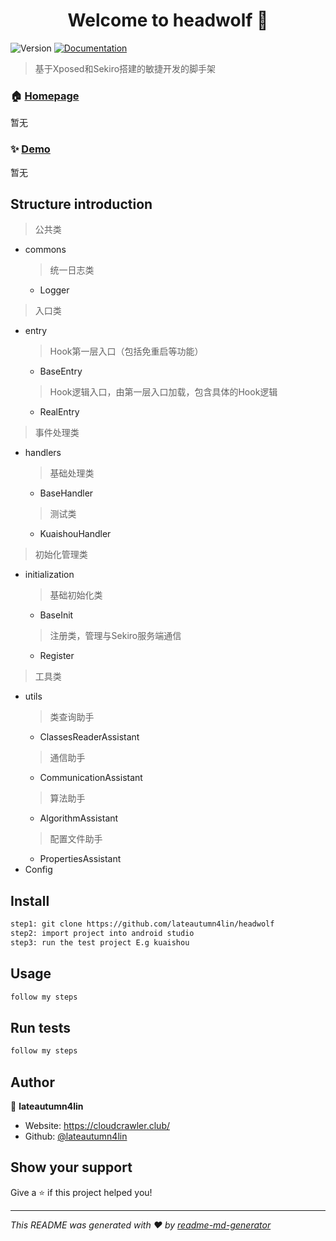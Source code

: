 <h1 align="center">Welcome to headwolf 👋</h1>
<p>
  <img alt="Version" src="https://img.shields.io/badge/version-v0.01-blue.svg?cacheSeconds=2592000" />
  <a href="w文档" target="_blank">
    <img alt="Documentation" src="https://img.shields.io/badge/documentation-yes-brightgreen.svg" />
  </a>
</p>

> 基于Xposed和Sekiro搭建的敏捷开发的脚手架

### 🏠 [Homepage]()

暂无

### ✨ [Demo]()

暂无

## Structure introduction

> 公共类
- commons 
  > 统一日志类
  - Logger
> 入口类 
- entry
  > Hook第一层入口（包括免重启等功能）
  - BaseEntry
  > Hook逻辑入口，由第一层入口加载，包含具体的Hook逻辑
  - RealEntry
> 事件处理类 
- handlers
  > 基础处理类
  - BaseHandler
  > 测试类
  - KuaishouHandler
> 初始化管理类
- initialization
  > 基础初始化类
  - BaseInit
  > 注册类，管理与Sekiro服务端通信
  - Register
> 工具类
- utils
  > 类查询助手
  - ClassesReaderAssistant 
  > 通信助手
  - CommunicationAssistant
  > 算法助手
  - AlgorithmAssistant
  > 配置文件助手
  - PropertiesAssistant
- Config

## Install

```sh
step1: git clone https://github.com/lateautumn4lin/headwolf
step2: import project into android studio
step3: run the test project E.g kuaishou
```

## Usage

```sh
follow my steps
```

## Run tests

```sh
follow my steps
```

## Author

👤 **lateautumn4lin**

* Website: https://cloudcrawler.club/
* Github: [@lateautumn4lin](https://github.com/lateautumn4lin)

## Show your support

Give a ⭐️ if this project helped you!

***
_This README was generated with ❤️ by [readme-md-generator](https://github.com/kefranabg/readme-md-generator)_
